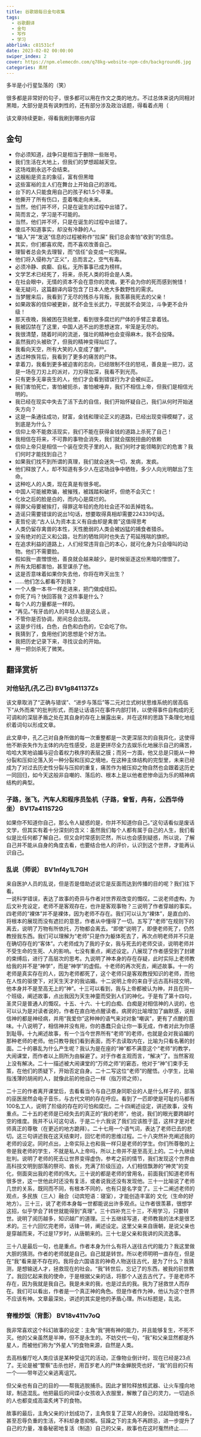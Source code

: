 ```yaml
---
title: 谷歌娘每日金句收集
tags:
  - 谷歌翻译
  - 金句
  - 写作
  - 学习
abbrlink: c81531cf
date: 2023-02-02 00:00:00
swiper_index: 2
cover: https://npm.elemecdn.com/q78kg-website-npm-cdn/background6.jpg
categories: 素材
---
```


多半是小行星坠落的（笑）

很多都是非常好的句子，很多都可以用在作文之类的地方。不过总体来说内同相对黑暗，大部分是具有讽刺性的，还有部分涉及政治话题，得看着点用（

该文章持续更新，得看我刷到哪些内容

## 金句

- 你必须知道，战争只是相当于删除一些账号。
- 我们生活在大地上，但我们的梦想超越天空。
- 这场戏剧永远不会结束。
- 这艘船是资主的象征，富有但黑暗
- 这些富裕的主人们在舞台上开始自己的游戏。
- 台下的人只能食用自己的孩子和1.5个苹果。
- 他撕开了所有伤口，歪着嘴走向未来。
- 当然，他们并不坏，只是在诞生的过程中出错了。
- 简而言之，学习是不可能的。
- 当然，他们并不坏，只是在诞生的过程中出错了。
- 傻瓜不知道事实，却没有冷静的人。
- “输入”并“发送”信息的过程被称作“拉屎” 我们总会害怕“收到”的信息。
- 其实，你们都喜欢爬，而不喜欢改善自己。
- 理智者总会失去理智，而“信任”会变成一坨狗屎。
- 他们将入侵称为“正义”，总而言之，空气有毒。
- 必须冷静、疯癫、自私，无所事事已成为榜样。​
- 文学艺术已经死了，将来，杀死人类的将会是人类。
- 在社会眼中，无情的资本不会在意你的灵魂，更不会为你的死而感到惋惜！
- 毫无疑问，这篇翻译内容包含了日本人绝大多数野性的需求。
- 当梦醒​来后，我看到了无尽的残杀与背叛，我羡慕我死去的父亲！
- 如果政客的信仰被更新，就不会生长武力，平民就不会哭泣，斗争更不会升级！
- 那天夜晚，我被困在货舱里，看到很多腐烂的尸体的手臂正拿着钱。
- 我被囚禁在了这里，中国人逃不出的思想迷宫，牢笼是无尽的。
- 我很清楚，随着时间的流逝，强壮的精神也会变得麻木，我不会投降。
- 虽然我的头被砍了，但我的精神变得灿烂了。
- 我看向天空，所有大笑的人变成了僵尸。​
- 透过种族背后，我看到了更多的痛苦的尸体。
- 拿着刀，我看到更多被迫害的志向，已经限制不住的怒吼，善良是一把刀，这是一场在刀刃上的派对，刀刃得加深，我看不到光亮。
- 只有更多无辜丧生的人，他们才会看到错误行为才会被纠正。
- 我们害怕死亡，害怕被扼杀，害怕被唾弃，我们不相信上帝，但我们是相信光明的。
- 我已经在现实中失去了活下去的自信，我们开始怀疑自己，我们从何时开始迷失方向？
- 这是一条通往成功，财富，金钱和理论正义的道路，已经出现变得模糊了，这到底是为什么？
- 信仰上帝不能救活现实，我们不能在获得金钱的道路上杀死了自己！
- 我相信在将来，不可靠的事物会消失，我们就会摆脱扭曲的依赖
- 信仰上帝只是相信一个装在空壳子里的人，我们何时才能领略到它的危害？我们何时才能找到自己？
- 如果我们找不到所谓的真理，我们就会迷失一切，发病，发疯。
- 他们释放了人，却不知道有多少人在这场战争中牺牲，多少人向光明献出了生命。
- 这种吃人的人类，现在真是有很多呢。
- 中国人可能被欺骗，被摧残，被践踏和破坏，但绝不会灭亡！
- 化妆之后的脸是白的，而内心是腐烂的。​
- 得罪父母要被挨打，得罪这年轻的危险社会还不如丢掉姓名。
- 造谣只需要错误的说出1句话，想要取得真相却需要224339句话。
- 麦哲​伦说:“古人认为资本主义有自由却是禽兽”这值得思考
- 人类仍留存禽兽的本性，天性脆弱的人类会被凶猛的捕食者猎杀。
- 没有绝对的正义和公路，壮烈的牺牲同时也失去了苟延残喘的旗帜。
- 在追求利益的道路上，人们经常违背自己的本心，就可化身为只会嚎叫的动物。他们不需要脸。
- 假如我一直憎恨他，善良就会越来越少。是时候驱逐这份黑暗的憎恨了。​
- 所有太阳都害怕，甚至谋杀了他。
- 这是否意味着如果你失去他，你将在昨天出生？
- ……他们怎么都看不到我？
- 一个人像一本书一样走进来，把门做成纽扣。
- 你死了吗？快回答我？这件事是什么？
- 每个人的力量都是一样的。
- “再见。”有牙齿的人的年轻人总是这么说 。
- 不管你是否协调，房间总会出现。
- 这是步行线，白色，白色和白色的，它会吃了你。
- 我猜到了，食用他们的思想是个好方法。
- 我把历史记录下来，寻找议会的开始。​
- 用一把剑杀死了微笑。

## 翻译赏析

### 对他钻孔(孔乙己) BV1g841137Zs

该文章取消了“正确与错误”、“进步与落后”等二元对立式树状思维系统的居高临下“从外而来”的批判形式，而是让话语只在事件内部打转，以使得事件自构成的无可调和的深层矛盾之处在其自身的存在上展露出来，并在这样的思路下条理化地组织着词句以形成文章。

此文章中，孔乙己对自身所做的每一次重整都是一次更深层次的自我异化，这使得他不断丧失作为主体的内在性感受，总是更拼尽全力去娱乐化地展示自己的痛苦，哈哈大笑地谄媚与迎合着权力秩序的表层之膜；而另一方面，他又总是只能从一种分裂和压抑沦落入另一种分裂和压抑之境地，在这种主体结构的完型里，未来已经成为了对过去历史性分裂与压抑的重复，痛苦作为被压抑之物自然也会跟着这历史一同回归，如今天这般非自嘲的、落后的、根本上是以他者悲惨命运为乐的精神病结构的典型。​

### 子路，张飞，汽车人和程序员坠机（子路，曾皙，冉有，公西华侍坐） BV17a411S72G

如果你不知道你自己，那么令人疑惑的是，你并不知道你自己。”这句话看似是废话文学，但其实有着十分深刻的含义：虽然我们每个人都有属于自己的人生，我们看似是比任何都了解自己，但又会时常感到茫然，所以也会感到疑惑，所以说，了解自己并不能从自身的角度去看，也要结合他人的评价，认识到这个世界，才能再认识自己。 ​

### 乱说（师说） BV1nf4y1L7GH

来自医护人员的乱说，但是否是借助述说它是反面而达到传播的目的呢？我们往下看。\
一说科学错误，表达了故事的奇异与作者对世界观改变的慨叹。二说老师虚构，为后文补充设定，老师不是客观存在，也许是客观事物？三说明了作者穿越的事实。四老师的“裸体”并不是裸体，因为老师不存在。我们可以认为“裸体”，是直白的、将根本的展现而没有遮拦的意思，作者从中懂得了一切。五写了“老师”在规则下的离去，说明了万物有所依托，万物都会离去。“即使”说明了，即便老师死了，仍然教授我东西。我们可以理解为“老师”只是作为躯体死去了，再次点明老师并不只是在确切存在的“客体”。六老师成为了我的子女，我与死去的老师交谈，说明老师并不受生命的生死、人的影响。七没有重点，阐述设定。八展现了作者感受到了封建的束缚后，进行了高层次的思考。九说明了神本身的存在存疑，此时实际上老师教给我的并不是“神学”，而是“神学”的虚假。十老师的再次死去，阐述故事。十一的老师是真实存在的人，因为老师都死了，这个老师只是客观教授知识的老师，而他在人性的驱使下，对天生天才的我谄媚。十二说明上帝的来自于远古高科技文明，他本身并不是至高无上的“神”。十三可以看到，我与上帝都被认为神，并且在同一个班级，阐述故事，点出我因为天生神童而受到人们的神化。于是有了第十四句，圣灵只是普通人的慨叹。十五、十六、十七的白痴、白痴是对相信神的人说的，也可以认为是对读者说的，作者在直白地点醒读者。病房的比喻增加了幽默感，说相信神的都是神经病，并用“我爱你”这种神的语气来对对象“嘲讽”，更有了点醒的意味。十八说明了，相信神并没有用，你的愚蠢只会让你一事无成，作者对此为你感到耻辱。十九阐述故事，有一个当今世界所有“老师”的老师，也就是会对我谄媚的那种老师的老师。他只教导我们看到表面，而不去读取内在，比喻为只看名著的封面。二十的暴乱为什么产生呢？我认为是在座的“神”都不满意这个“老师”的教学，​大闹课​堂，而作者以上厕所为由躲避了。对于作者主观而言，“解决”了。当然客观上没有解决。二十一描述被大闹课堂的“万师之师”的窘态，他对于“神”们束手无策，在他们的质疑下，开始否定自身。二十二写这位“老师”的醒悟。小学生，比喻指浅薄的胡闹的人，就像此前的他自己一样（指万师之师）。 ​

二十三的作者离开课堂后，去看看当今与自己原身同职业的人是什么样子的，部落的巫医居然会电子音乐，与古代文明的存在呼应。看到了一匹即使是可耻的马都有100名工人，说明了阶级的存在的可怕和腐烂。二十四阐述设定，讲述故事，没有重点。二十五的老师是已经失去的真正的“我的老师”，他说，我们的眼光要跨越时空的维度。我并不认可这句话，于是二十六我说了我们应该胜于蓝，这样才是对老师真正的尊敬（在更近的地方跪拜）。二十七用一个语气词，表达了老师已去的悲切。这三句讲述我在这天结束时，回忆老师的思维过程。二十八突然补充阐述我的老师的设定。同时点出，上帝实际上也和我一样只是老师的学生。你们所尊敬的上帝是我老师的学生，不就是私人上帝吗，所以上帝并不是至高无上的。二十九继续批判。说明了老师的死去让世界变得虚伪，参考之前的情节，我们发现这个世界由高科技文明到部落的祭司、酋长，充满了阶级压迫，人们相信飘渺的“神灵”的变化，侧面突出我的老师的伟大。三十说的都是老师的曾用名，前面我们知道老师有很多世，这一世他此时还没有复活，或者说我还没有发现他。三十一比喻说了老师几世的关系，既同而不同，有根本不同的，也有只是名字变了。三十二阐述老师的观点，多民族（三人）融合（动宾短语：寝室），才能创造丰富的 文化（生命的好地方）。三十三，说了老师本身每一世都能说出许多观点。让作者很羡慕，很想学这招，似乎学会了转世就能得到“真理”。三十四补充三十三，不用学习，只要转世。说明了阅历越多，知识越广的道理。三十五继续写道，老师教我的法术是很艺术的。三十六回忆完老师，话锋一转，阐述设定。这里父亲来自唐朝，是说父亲也是穿越而来，不过是17岁时，从唐朝来的。三十七是父亲和我讲的风流逸事。​

三十八是最后一句，也是重点。作者本身为什么有将人送往古代的能力？我这里做大胆的猜测。作者的老师就是自己。自己就是转世。所以老师明明一直存在，但是在“我”看来是不存在的。我将会六国语言的神奇人物送往古代，是为了什么？我猜测，是想输送人才，拯救现在的社会。“我”转世后，忘记了的东西，被我的前世教了。我回忆起来我的使命，于是根据父亲的话，将那个人送去古代了。于是老师不存在，因为我就是我自己。我是未来的我，也是过去的我。我为了拯救世人而存在。我们可以看出，作者是一个真正神的角色。但是作者作为神，他认为这个世界不应该有神。文章最深处，讲述的其实是他的矛盾心理。所以标题是，乱说。​

### 脊椎炒饭（背影） BV18v411v7oQ

我非常喜欢这个科幻故事的设定：主角“我”拥有神的能力，并且能够复生，​不死不​灭。他的父亲虽然是半神，但不是永生的。不妨交代一句，“我”和父亲显然都是外星人，而被他们称为“外星人”的食物来源，自然是人类。

去高档餐厅吃人类应该是某种受诅咒的活动，正像物业倒计时，现在已经是23点了。无论是被“警察”击杀也好，用百岁老人的尸体金蝉脱壳也好，“我”的目的只有一个——带年迈父亲逃离诅咒。

但父亲也有自己的目的——帮我逃脱捕杀。因此才冒险释放核武器、让火车撞向地球，制造混乱。他把最后的间谍小女孩收入衣服里，解散了自己的灵力，一切追杀的人也都变成高温炙烤下的食物。

故事的最后，主角父亲的计划成功了，主角恢复了正常人的身份。过起隐姓埋名，甚至忍辱负重的生活，不料却身患抑郁。狂躁之下的主角不再顾忌，进一步提升了自己的力量，准备秘密地复活（制造）自己的父亲，故事也在这时戛然终止…… ​
